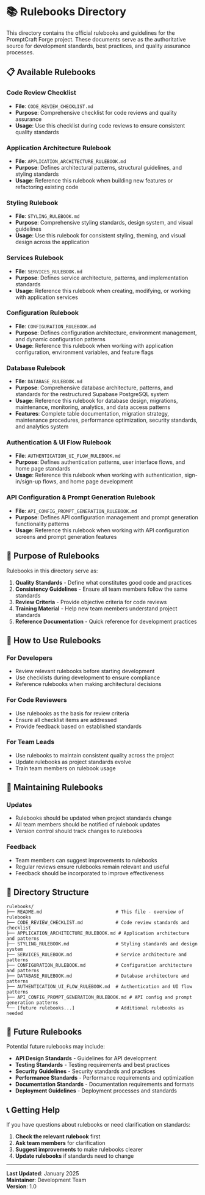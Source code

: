# 📚 Rulebooks Directory

This directory contains the official rulebooks and guidelines for the PromptCraft Forge project. These documents serve as the authoritative source for development standards, best practices, and quality assurance processes.

## 📋 **Available Rulebooks**

### **Code Review Checklist**
- **File**: `CODE_REVIEW_CHECKLIST.md`
- **Purpose**: Comprehensive checklist for code reviews and quality assurance
- **Usage**: Use this checklist during code reviews to ensure consistent quality standards

### **Application Architecture Rulebook**
- **File**: `APPLICATION_ARCHITECTURE_RULEBOOK.md`
- **Purpose**: Defines architectural patterns, structural guidelines, and styling standards
- **Usage**: Reference this rulebook when building new features or refactoring existing code

### **Styling Rulebook**
- **File**: `STYLING_RULEBOOK.md`
- **Purpose**: Comprehensive styling standards, design system, and visual guidelines
- **Usage**: Use this rulebook for consistent styling, theming, and visual design across the application

### **Services Rulebook**
- **File**: `SERVICES_RULEBOOK.md`
- **Purpose**: Defines service architecture, patterns, and implementation standards
- **Usage**: Reference this rulebook when creating, modifying, or working with application services

### **Configuration Rulebook**
- **File**: `CONFIGURATION_RULEBOOK.md`
- **Purpose**: Defines configuration architecture, environment management, and dynamic configuration patterns
- **Usage**: Reference this rulebook when working with application configuration, environment variables, and feature flags

### **Database Rulebook**
- **File**: `DATABASE_RULEBOOK.md`
- **Purpose**: Comprehensive database architecture, patterns, and standards for the restructured Supabase PostgreSQL system
- **Usage**: Reference this rulebook for database design, migrations, maintenance, monitoring, analytics, and data access patterns
- **Features**: Complete table documentation, migration strategy, maintenance procedures, performance optimization, security standards, and analytics system

### **Authentication & UI Flow Rulebook**
- **File**: `AUTHENTICATION_UI_FLOW_RULEBOOK.md`
- **Purpose**: Defines authentication patterns, user interface flows, and home page standards
- **Usage**: Reference this rulebook when working with authentication, sign-in/sign-up flows, and home page development

### **API Configuration & Prompt Generation Rulebook**
- **File**: `API_CONFIG_PROMPT_GENERATION_RULEBOOK.md`
- **Purpose**: Defines API configuration management and prompt generation functionality patterns
- **Usage**: Reference this rulebook when working with API configuration screens and prompt generation features

## 🎯 **Purpose of Rulebooks**

Rulebooks in this directory serve as:

1. **Quality Standards** - Define what constitutes good code and practices
2. **Consistency Guidelines** - Ensure all team members follow the same standards
3. **Review Criteria** - Provide objective criteria for code reviews
4. **Training Material** - Help new team members understand project standards
5. **Reference Documentation** - Quick reference for development practices

## 📖 **How to Use Rulebooks**

### **For Developers**
- Review relevant rulebooks before starting development
- Use checklists during development to ensure compliance
- Reference rulebooks when making architectural decisions

### **For Code Reviewers**
- Use rulebooks as the basis for review criteria
- Ensure all checklist items are addressed
- Provide feedback based on established standards

### **For Team Leads**
- Use rulebooks to maintain consistent quality across the project
- Update rulebooks as project standards evolve
- Train team members on rulebook usage

## 🔄 **Maintaining Rulebooks**

### **Updates**
- Rulebooks should be updated when project standards change
- All team members should be notified of rulebook updates
- Version control should track changes to rulebooks

### **Feedback**
- Team members can suggest improvements to rulebooks
- Regular reviews ensure rulebooks remain relevant and useful
- Feedback should be incorporated to improve effectiveness

## 📁 **Directory Structure**

```
rulebooks/
├── README.md                           # This file - overview of rulebooks
├── CODE_REVIEW_CHECKLIST.md            # Code review standards and checklist
├── APPLICATION_ARCHITECTURE_RULEBOOK.md # Application architecture and patterns
├── STYLING_RULEBOOK.md                 # Styling standards and design system
├── SERVICES_RULEBOOK.md                # Service architecture and patterns
├── CONFIGURATION_RULEBOOK.md           # Configuration architecture and patterns
├── DATABASE_RULEBOOK.md                # Database architecture and patterns
├── AUTHENTICATION_UI_FLOW_RULEBOOK.md  # Authentication and UI flow patterns
├── API_CONFIG_PROMPT_GENERATION_RULEBOOK.md # API config and prompt generation patterns
└── [future rulebooks...]               # Additional rulebooks as needed
```

## 🚀 **Future Rulebooks**

Potential future rulebooks may include:

- **API Design Standards** - Guidelines for API development
- **Testing Standards** - Testing requirements and best practices
- **Security Guidelines** - Security standards and practices
- **Performance Standards** - Performance requirements and optimization
- **Documentation Standards** - Documentation requirements and formats
- **Deployment Guidelines** - Deployment processes and standards

## 📞 **Getting Help**

If you have questions about rulebooks or need clarification on standards:

1. **Check the relevant rulebook** first
2. **Ask team members** for clarification
3. **Suggest improvements** to make rulebooks clearer
4. **Update rulebooks** if standards need to change

---

**Last Updated**: January 2025  
**Maintainer**: Development Team  
**Version**: 1.0
